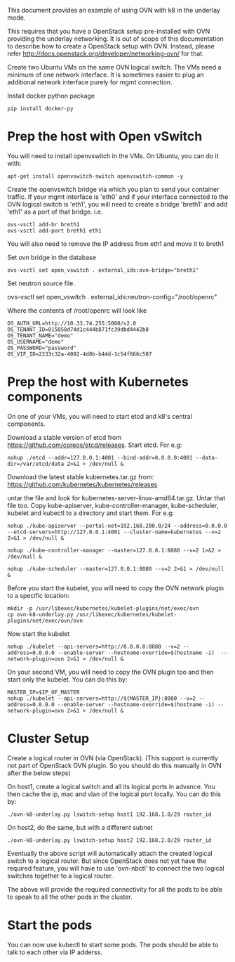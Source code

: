 This document provides an example of using OVN with k8 in the underlay mode.

This requires that you have a OpenStack setup pre-installed with OVN
providing the underlay networking.  It is out of scope of this documentation
to describe how to create a OpenStack setup with OVN. Instead, please refer
http://docs.openstack.org/developer/networking-ovn/ for that.

Create two Ubuntu VMs on the same OVN logical switch.  The VMs need a minimum
of one network interface.  It is sometimes easier to plug an additional
network interface purely for mgmt connection.

Install docker python package

```
pip install docker-py
```

Prep the host with Open vSwitch
==============================

You will need to install openvswitch in the VMs. On Ubuntu, you can do it with:
```
apt-get install openvswitch-switch openvswitch-common -y
```

Create the openvswitch bridge via which you plan to send your container
traffic. If your mgmt interface is 'eth0' and if your interface connected to
the OVN logical switch is 'eth1', you will need to create a bridge 'breth1'
and add 'eth1' as a port of that bridge. i.e.

```
ovs-vsctl add-br breth1
ovs-vsctl add-port breth1 eth1
```

You will also need to remove the IP address from eth1 and move it to breth1

Set ovn bridge in the database

```
ovs-vsctl set open_vswitch . external_ids:ovn-bridge="breth1"
```

Set neutron source file.

ovs-vsctl set open_vswitch . external_ids:neutron-config="/root/openrc"

Where the contents of /root/openrc will look like

```
OS_AUTH_URL=http://10.33.74.255:5000/v2.0
OS_TENANT_ID=015058d74d1c444b871fc39dbd4442b8
OS_TENANT_NAME="demo"
OS_USERNAME="demo"
OS_PASSWORD="password"
OS_VIF_ID=2233c32a-4092-4d8b-b44d-1c54f666c507
```

Prep the host with Kubernetes components
========================================

On one of your VMs, you will need to start etcd and k8's central
components.

Download a stable version of etcd from https://github.com/coreos/etcd/releases.
Start etcd. For e.g:

```
nohup ./etcd --addr=127.0.0.1:4001 --bind-addr=0.0.0.0:4001 --data-dir=/var/etcd/data 2>&1 > /dev/null &
```

Download the latest stable kubernetes.tar.gz from:
https://github.com/kubernetes/kubernetes/releases

untar the file and look for kubernetes-server-linux-amd64.tar.gz. Untar that
file too. Copy kube-apiserver, kube-controller-manager, kube-scheduler,
kubelet and kubectl to a directory and start them. For e.g:

```
nohup ./kube-apiserver --portal-net=192.168.200.0/24 --address=0.0.0.0 --etcd-servers=http://127.0.0.1:4001 --cluster-name=kubernetes --v=2 2>&1 > /dev/null &

nohup ./kube-controller-manager --master=127.0.0.1:8080 --v=2 1>&2 > /dev/null &

nohup ./kube-scheduler --master=127.0.0.1:8080 --v=2 2>&1 > /dev/null &
```

Before you start the kubelet, you will need to copy the OVN network plugin to
a specific location:

```
mkdir -p /usr/libexec/kubernetes/kubelet-plugins/net/exec/ovn
cp ovn-k8-underlay.py /usr/libexec/kubernetes/kubelet-plugins/net/exec/ovn/ovn
```

Now start the kubelet

```
nohup ./kubelet --api-servers=http://0.0.0.0:8080 --v=2 --address=0.0.0.0 --enable-server --hostname-override=$(hostname -i)  --network-plugin=ovn 2>&1 > /dev/null &
```

On your second VM, you will need to copy the OVN plugin too and then start
only the kubelet. You can do this by:

```
MASTER_IP=$IP_OF_MASTER
nohup ./kubelet --api-servers=http://${MASTER_IP}:8080 --v=2 --address=0.0.0.0 --enable-server --hostname-override=$(hostname -i) --network-plugin=ovn 2>&1 > /dev/null &
```

Cluster Setup
=============

Create a logical router in OVN (via OpenStack). (This support is currently
not part of OpenStack OVN plugin. So you should do this manually in OVN after
the below steps)

On host1, create a logical switch and all its logical ports in advance. You
then cache the ip, mac and vlan of the logical port locally. You can do this
by:

```
./ovn-k8-underlay.py lswitch-setup host1 192.168.1.0/29 router_id
```

On host2, do the same, but with a different subnet

```
./ovn-k8-underlay.py lswitch-setup host2 192.168.2.0/29 router_id
```

Eventually the above script will automatically attach the created logical
switch to a logical router. But since OpenStack does not yet have the
required feature, you will have to use 'ovn-nbctl' to connect the two
logical switches together to a logical router.

The above will provide the required connectivity for all the pods to be
able to speak to all the other pods in the cluster.

Start the pods
=============

You can now use kubectl to start some pods. The pods should be able to talk
to each other via IP adderss.
